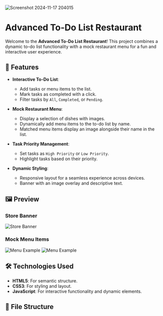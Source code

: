 ![Screenshot 2024-11-17 204015](https://github.com/user-attachments/assets/b6dbd7ff-9891-4dcd-80f4-3a38b9d6cccf)




# Advanced To-Do List Restaurant

Welcome to the **Advanced To-Do List Restaurant**! This project combines a dynamic to-do list functionality with a mock restaurant menu for a fun and interactive user experience.

## 🚀 Features

- **Interactive To-Do List**:
  - Add tasks or menu items to the list.
  - Mark tasks as completed with a click.
  - Filter tasks by `All`, `Completed`, or `Pending`.

- **Mock Restaurant Menu**:
  - Display a selection of dishes with images.
  - Dynamically add menu items to the to-do list by name.
  - Matched menu items display an image alongside their name in the list.

- **Task Priority Management**:
  - Set tasks as `High Priority` or `Low Priority`.
  - Highlight tasks based on their priority.

- **Dynamic Styling**:
  - Responsive layout for a seamless experience across devices.
  - Banner with an image overlay and descriptive text.

## 🖼️ Preview

### Store Banner
![Store Banner](store-banner.png)

### Mock Menu Items
![Menu Example](dish1.png) ![Menu Example](dish2.png)

## 🛠️ Technologies Used

- **HTML5**: For semantic structure.
- **CSS3**: For styling and layout.
- **JavaScript**: For interactive functionality and dynamic elements.

## 📂 File Structure


